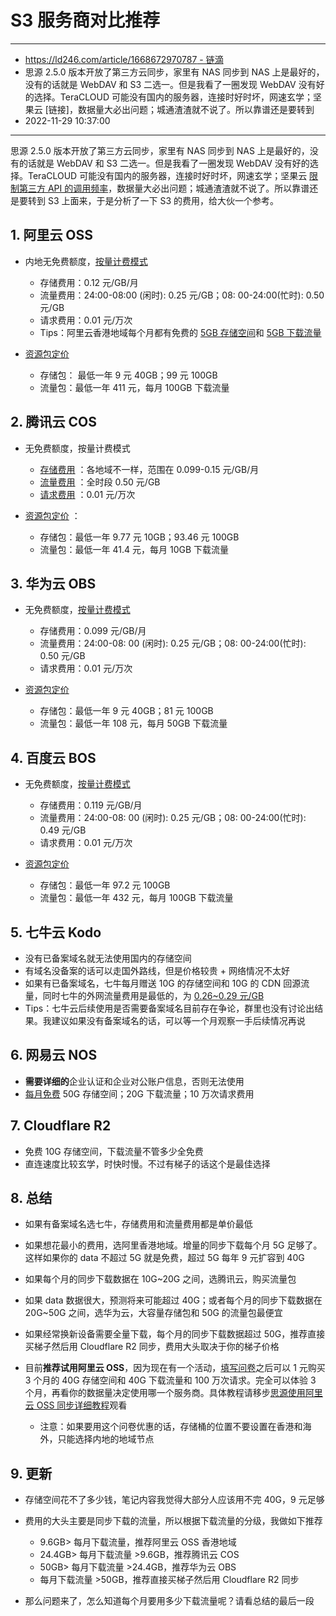 # S3 服务商对比推荐

---

* [https://ld246.com/article/1668672970787 - 链滴](https://ld246.com/article/1668672970787)
* 思源 2.5.0 版本开放了第三方云同步，家里有 NAS 同步到 NAS 上是最好的，没有的话就是 WebDAV 和 S3 二选一。但是我看了一圈发现 WebDAV 没有好的选择。TeraCLOUD 可能没有国内的服务器，连接时好时坏，网速玄学；坚果云 [链接]，数据量大必出问题；城通渣渣就不说了。所以靠谱还是要转到
* 2022-11-29 10:37:00

---

思源 2.5.0 版本开放了第三方云同步，家里有 NAS 同步到 NAS 上是最好的，没有的话就是 WebDAV 和 S3 二选一。但是我看了一圈发现 WebDAV 没有好的选择。TeraCLOUD 可能没有国内的服务器，连接时好时坏，网速玄学；坚果云 [限制第三方 API 的调用频率](https://ld246.com/forward?goto=https%3A%2F%2Fhelp.jianguoyun.com%2F%3Fp%3D2064%23%3A%7E%3Atext%3D%25E4%25B8%258Eios%25E7%25B1%25BB%25E4%25BC%25BC%25EF%25BC%2589-%2C%25E7%25AC%25AC%25E4%25B8%2589%25E6%2596%25B9%25E5%25BA%2594%25E7%2594%25A8%25E8%25AE%25BF%25E9%2597%25AE%25E7%259A%2584%25E9%2599%2590%25E5%2588%25B6%2C-%25E6%2596%2587%25E4%25BB%25B6%25E4%25B8%258A%25E4%25BC%25A0)，数据量大必出问题；城通渣渣就不说了。所以靠谱还是要转到 S3 上面来，于是分析了一下 S3 的费用，给大伙一个参考。

## 1. 阿里云 OSS

* 内地无免费额度，[按量计费模式](https://ld246.com/forward?goto=https%3A%2F%2Fwww.aliyun.com%2Fprice%2Fproduct%3Fspm%3Da2c4g.11186623.0.0.2644731215SOtN%23%2Foss%2Fdetail%2Fossbag)

  * 存储费用：0.12 元/GB/月
  * 流量费用：24:00-08:00 (闲时): 0.25 元/GB；08: 00-24:00(忙时): 0.50 元/GB
  * 请求费用：0.01 元/万次
  * Tips：阿里云香港地域每个月都有免费的 [5GB 存储空间](https://ld246.com/forward?goto=https%3A%2F%2Fhelp.aliyun.com%2Fdocument_detail%2F173534.html%3Fspm%3Da2c4g.11186623.0.0.6eb326e5G1MMbs%23%3A%7E%3Atext%3D%25E6%25A0%2587%25E5%2587%2586%25E5%25AD%2598%25E5%2582%25A8%25EF%25BC%2588%25E6%259C%25AC%25E5%259C%25B0%25E5%2586%2597%25E4%25BD%2599%25EF%25BC%2589%25E5%25AE%25B9%25E9%2587%258F%25E6%2594%25AF%25E6%258C%2581%25E4%25BD%25BF%25E7%2594%25A85%2520GB%2F%25E6%259C%2588%25E7%259A%2584%25E5%2585%258D%25E8%25B4%25B9%25E9%25A2%259D%25E5%25BA%25A6)和 [5GB 下载流量](https://ld246.com/forward?goto=https%3A%2F%2Fhelp.aliyun.com%2Fdocument_detail%2F173535.html%23%3A%7E%3Atext%3D%25E5%25A4%2596%25E7%25BD%2591%25E6%25B5%2581%25E5%2587%25BA%25E6%25B5%2581%25E9%2587%258F%25EF%25BC%2588NetworkOut%25EF%25BC%2589%25E6%2594%25AF%25E6%258C%2581%25E4%25BD%25BF%25E7%2594%25A85%2520GB%2F%25E6%259C%2588%25E7%259A%2584%25E5%2585%258D%25E8%25B4%25B9%25E9%25A2%259D%25E5%25BA%25A6)
* [资源包定价](https://ld246.com/forward?goto=https%3A%2F%2Fcommon-buy.aliyun.com%2F%3Fspm%3Da2c4g.11186623.0.0.20da5a2dQapgxY%26commodityCode%3Dossbag%26request%3D%257B%2522region%2522%253A%2522china-common%2522%257D%23%2Fbuy)

  * 存储包： 最低一年 9 元 40GB；99 元 100GB
  * 流量包：最低一年 411 元，每月 100GB 下载流量

## 2. 腾讯云 COS

* 无免费额度，按量计费模式

  * [存储费用](https://ld246.com/forward?goto=https%3A%2F%2Fcloud.tencent.com%2Fdocument%2Fproduct%2F436%2F53482%23%3A%7E%3Atext%3D%25E9%2587%258F%25E8%25AE%25A1%25E8%25B4%25B9%25E3%2580%2582-%2C%25E5%25AD%2598%25E5%2582%25A8%25E5%25AE%25B9%25E9%2587%258F%25E5%25AE%259A%25E4%25BB%25B7%2C-%25E4%25BB%25A5%25E4%25B8%258B%25E8%25A1%25A8%25E6%25A0%25BC%25E4%25B8%25BA) ：各地域不一样，范围在 0.099-0.15 元/GB/月
  * [流量费用](https://ld246.com/forward?goto=https%3A%2F%2Fcloud.tencent.com%2Fdocument%2Fproduct%2F436%2F53863%23%3A%7E%3Atext%3D%25E5%258D%2597%25E4%25BA%25AC%25E3%2580%2581%25E4%25B8%258A%25E6%25B5%25B7%25E3%2580%2581%25E5%25B9%25BF%25E5%25B7%259E-%2C0.5%2C-0.15) ：全时段 0.50 元/GB
  * [请求费用](https://ld246.com/forward?goto=https%3A%2F%2Fcloud.tencent.com%2Fdocument%2Fproduct%2F436%2F53861%23%3A%7E%3Atext%3D%25E5%25AD%2598%25E5%2582%25A8%25E7%25B1%25BB%25E5%259E%258B-%2C%25E8%25AF%25B7%25E6%25B1%2582%25E8%25B4%25B9%25E7%2594%25A8%2C-%25EF%25BC%2588%25E5%2585%2583%2F%25E4%25B8%2587%25E6%25AC%25A1) ：0.01 元/万次
* [资源包定价](https://ld246.com/forward?goto=https%3A%2F%2Fbuy.cloud.tencent.com%2Fcos) ：

  * 存储包：最低一年 9.77 元 10GB；93.46 元 100GB
  * 流量包：最低一年 41.4 元，每月 10GB 下载流量

## 3. 华为云 OBS

* 无免费额度，[按量计费模式](https://ld246.com/forward?goto=https%3A%2F%2Fwww.huaweicloud.com%2Fpricing.html%3Ftab%3Ddetail%23%2Fobs)

  * 存储费用：0.099 元/GB/月
  * 流量费用：24:00-08: 00 (闲时): 0.25 元/GB；08: 00-24:00(忙时): 0.50 元/GB
  * 请求费用：0.01 元/万次
* [资源包定价](https://ld246.com/forward?goto=https%3A%2F%2Fwww.huaweicloud.com%2Fpricing.html%23%2Fobs)

  * 存储包：最低一年 9 元 40GB；81 元 100GB
  * 流量包：最低一年 108 元，每月 50GB 下载流量

## 4. 百度云 BOS

* 无免费额度，[按量计费模式](https://ld246.com/forward?goto=https%3A%2F%2Fcloud.baidu.com%2Fproduct-price%2Fbos.html)

  * 存储费用：0.119 元/GB/月
  * 流量费用：24:00-08: 00 (闲时): 0.25 元/GB；08: 00-24:00(忙时): 0.49 元/GB
  * 请求费用：0.01 元/万次
* [资源包定价](https://ld246.com/forward?goto=https%3A%2F%2Fcloud.baidu.com%2Fproduct-price%2Fbos.html)

  * 存储包：最低一年 97.2 元 100GB
  * 流量包：最低一年 432 元，每月 100GB 下载流量

## 5. 七牛云 Kodo

* 没有已备案域名就无法使用国内的存储空间
* 有域名没备案的话可以走国外路线，但是价格较贵 + 网络情况不太好
* 如果有已备案域名，七牛每月赠送 10G 的存储空间和 10G 的 CDN 回源流量，同时七牛的外网流量费用是最低的，为 [0.26~0.29 元/GB](https://ld246.com/forward?goto=https%3A%2F%2Fwww.qiniu.com%2Fprices%2Fkodo%23%3A%7E%3Atext%3D0%2520%252D%2520100%2520TB-%2C0.26%2520%25E5%2585%2583%2FGB%2C-0.26%2520%25E5%2585%2583%2FGB)
* Tips：七牛云后续使用是否需要备案域名目前存在争论，群里也没有讨论出结果。我建议如果没有备案域名的话，可以等一个月观察一手后续情况再说

## 6. 网易云 NOS

* **需要详细的**企业认证和企业对公账户信息，否则无法使用
* [每月免费](https://ld246.com/forward?goto=https%3A%2F%2Fsf.163.com%2Fhelp%2Fdocuments%2F76809994847309824) 50G 存储空间；20G 下载流量；10 万次请求费用

## 7. Cloudflare R2

* 免费 10G 存储空间，下载流量不管多少全免费
* 直连速度比较玄学，时快时慢。不过有梯子的话这个是最佳选择

## 8. 总结

* 如果有备案域名选七牛，存储费用和流量费用都是单价最低
* 如果想花最小的费用，选阿里香港地域。增量的同步下载每个月 5G 足够了。这样如果你的 data 不超过 5G 就是免费，超过 5G 每年 9 元扩容到 40G
* 如果每个月的同步下载数据在 10G~20G 之间，选腾讯云，购买流量包
* 如果 data 数据很大，预测将来可能超过 40G；或者每个月的同步下载数据在 20G~50G 之间，选华为云，大容量存储包和 50G 的流量包最便宜
* 如果经常换新设备需要全量下载，每个月的同步下载数据超过 50G，推荐直接买梯子然后用 Cloudflare R2 同步，费用大头取决于你的梯子价格
* 目前​**推荐试用阿里云 OSS**​，因为现在有一个活动，[填写问卷](https://ld246.com/forward?goto=https%3A%2F%2Fwww.aliyun.com%2Factivity%2Fstorage%2Fossbag%3Fspm%3D5176.8465980.activity.1.77c21450ASmxuB)之后可以 1 元购买 3 个月的 40G 存储空间和 40G 下载流量和 100 万次请求。完全可以体验 3 个月，再看你的数据量决定使用哪一个服务商。具体教程请移步[思源使用阿里云 OSS 同步详细教程](https://ld246.com/article/1668749494228)观看

  * 注意：如果要用这个问卷优惠的话，存储桶的位置不要设置在香港和海外，只能选择内地的地域节点

## 9. 更新

* 存储空间花不了多少钱，笔记内容我觉得大部分人应该用不完 40G，9 元足够
* 费用的大头主要是同步下载的流量，所以根据下载流量的分级，我做如下推荐

  * 9.6GB> 每月下载流量，推荐阿里云 OSS 香港地域
  * 24.4GB> 每月下载流量 >9.6GB，推荐腾讯云 COS
  * 50GB> 每月下载流量 >24.4GB，推荐华为云 OBS
  * 每月下载流量 >50GB，推荐直接买梯子然后用 Cloudflare R2 同步
* 那么问题来了，怎么知道每个月要用多少下载流量呢？请看总结的最后一段
